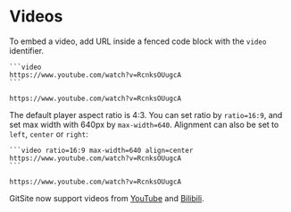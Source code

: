 # Videos

To embed a video, add URL inside a fenced code block with the `video` identifier.

    ```video
    https://www.youtube.com/watch?v=RcnksOUugcA
    ```

```video
https://www.youtube.com/watch?v=RcnksOUugcA
```

The default player aspect ratio is 4:3. You can set ratio by `ratio=16:9`, and set max width with 640px by `max-width=640`. Alignment can also be set to `left`, `center` or `right`:

    ```video ratio=16:9 max-width=640 align=center
    https://www.youtube.com/watch?v=RcnksOUugcA
    ```

```video ratio=16:9 max-width=640 align=center
https://www.youtube.com/watch?v=RcnksOUugcA
```

GitSite now support videos from [YouTube](https://www.youtube.com) and [Bilibili](https://www.bilibili.com).
